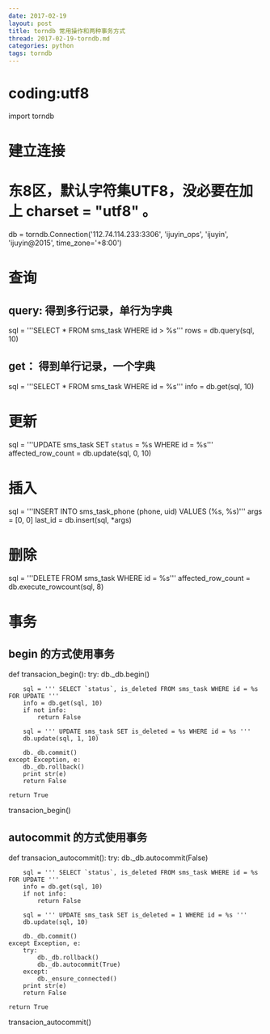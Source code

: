 ```yaml
---
date: 2017-02-19
layout: post
title: torndb 常用操作和两种事务方式
thread: 2017-02-19-torndb.md
categories: python
tags: torndb
---
```



# coding:utf8

import torndb

# 建立连接
# 东8区，默认字符集UTF8，没必要在加上 charset = "utf8" 。
db = torndb.Connection('112.74.114.233:3306', 'ijuyin_ops', 'ijuyin', 'ijuyin@2015', time_zone='+8:00')

# 查询
## query: 得到多行记录，单行为字典
sql = '''SELECT * FROM sms_task WHERE id > %s'''
rows = db.query(sql, 10)

## get： 得到单行记录，一个字典
sql = '''SELECT * FROM sms_task WHERE id = %s'''
info = db.get(sql, 10)


# 更新
sql = '''UPDATE sms_task SET `status` = %s WHERE id = %s'''
affected_row_count = db.update(sql, 0, 10)


# 插入
sql = '''INSERT INTO sms_task_phone (phone, uid) VALUES (%s, %s)'''
args = [0, 0]
last_id = db.insert(sql, *args)


# 删除
sql = '''DELETE FROM sms_task WHERE id = %s'''
affected_row_count = db.execute_rowcount(sql, 8)


# 事务
## begin 的方式使用事务
def transacion_begin():
    try:
        db._db.begin()

        sql = ''' SELECT `status`, is_deleted FROM sms_task WHERE id = %s FOR UPDATE '''
        info = db.get(sql, 10)
        if not info:
            return False

        sql = ''' UPDATE sms_task SET is_deleted = %s WHERE id = %s '''
        db.update(sql, 1, 10)

        db._db.commit()
    except Exception, e:
        db._db.rollback()
        print str(e)
        return False

    return True

transacion_begin()

## autocommit 的方式使用事务
def transacion_autocommit():
    try:
        db._db.autocommit(False)

        sql = ''' SELECT `status`, is_deleted FROM sms_task WHERE id = %s FOR UPDATE '''
        info = db.get(sql, 10)
        if not info:
            return False

        sql = ''' UPDATE sms_task SET is_deleted = 1 WHERE id = %s '''
        db.update(sql, 10)

        db._db.commit()
    except Exception, e:
        try:
            db._db.rollback()
            db._db.autocommit(True)
        except:
            db._ensure_connected()
        print str(e)
        return False

    return True

transacion_autocommit()
